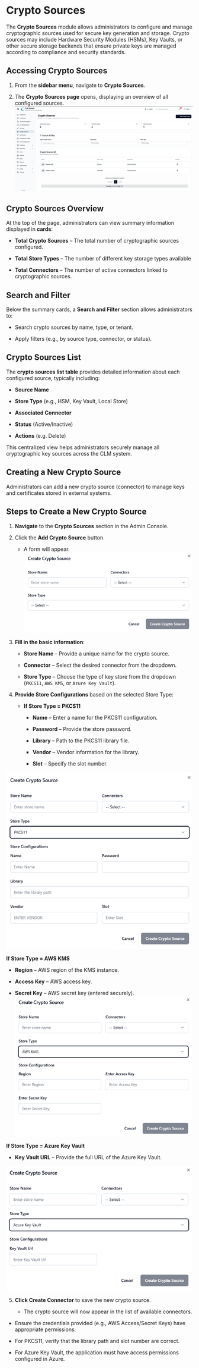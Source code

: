 # Crypto Sources

The **Crypto Sources** module allows administrators to configure and manage cryptographic sources used for secure key generation and storage. Crypto sources may include Hardware Security Modules (HSMs), Key Vaults, or other secure storage backends that ensure private keys are managed according to compliance and security standards.
## Accessing Crypto Sources
1. From the **sidebar menu**, navigate to **Crypto Sources**.
    
2. The **Crypto Sources page** opens, displaying an overview of all configured sources.
![Crypto Sources Page Overview](images/crypto_sources_page_overview.png)

## Crypto Sources Overview
At the top of the page, administrators can view summary information displayed in **cards**:

- **Total Crypto Sources** – The total number of cryptographic sources configured.
    
- **Total Store Types** – The number of different key storage types available
    
- **Total Connectors** – The number of active connectors linked to cryptographic sources.
## Search and Filter
Below the summary cards, a **Search and Filter** section allows administrators to:

- Search crypto sources by name, type, or tenant.
    
- Apply filters (e.g., by source type, connector, or status). 

## Crypto Sources List
The **crypto sources list table** provides detailed information about each configured source, typically including:

- **Source Name**
    
- **Store Type** (e.g., HSM, Key Vault, Local Store)
    
- **Associated Connector**
    
- **Status** (Active/Inactive)
    
- **Actions** (e.g. Delete)
    

This centralized view helps administrators securely manage all cryptographic key sources across the CLM system.

## Creating a New Crypto Source
Administrators can add a new crypto source (connector) to manage keys and certificates stored in external systems.

## Steps to Create a New Crypto Source
1. **Navigate** to the **Crypto Sources** section in the Admin Console.
    
2. Click the **Add Crypto Source** button.
    
    - A form will appear.
![Crypto Source Configuration Details](images/crypto_source_configuration.png)

3. **Fill in the basic information**:
    
    - **Store Name** – Provide a unique name for the crypto source.
        
    - **Connector** – Select the desired connector from the dropdown.
        
    - **Store Type** – Choose the type of key store from the dropdown (`PKCS11`, `AWS KMS`, or `Azure Key Vault`).  
          
        
4. **Provide Store Configurations** based on the selected Store Type:
    
    - **If Store Type = PKCS11**
        
        - **Name** – Enter a name for the PKCS11 configuration.
            
        - **Password** – Provide the store password.
            
        - **Library** – Path to the PKCS11 library file.
            
        - **Vendor** – Vendor information for the library.
            
        - **Slot** – Specify the slot number.

![Create Crypto Source Page](images/crypto_source_pkcs11.png)

**If Store Type = AWS KMS**

- **Region** – AWS region of the KMS instance.
    
- **Access Key** – AWS access key.
    
- **Secret Key** – AWS secret key (entered securely).
![Create Crypto Source Page](images/crypto_source_aws.png)

**If Store Type = Azure Key Vault**

- **Key Vault URL** – Provide the full URL of the Azure Key Vault.

![Create Crypto Source Page](images/crypto_source_azure.png)

5. **Click Create Connector** to save the new crypto source.
    
    - The crypto source will now appear in the list of available connectors.
        

- Ensure the credentials provided (e.g., AWS Access/Secret Keys) have appropriate permissions.
    
- For PKCS11, verify that the library path and slot number are correct.
    
- For Azure Key Vault, the application must have access permissions configured in Azure.
